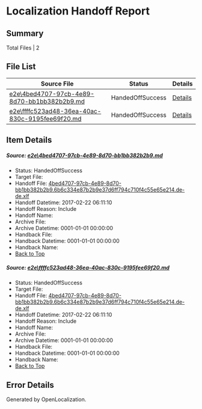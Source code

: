 # <a name='report-top'></a> Localization Handoff Report

## Summary
 Total Files | 2

## File List
 Source File | Status | Details 
 ----------- | ------ | ------- 
 [e2e\4bed4707-97cb-4e89-8d70-bb1bb382b2b9.md](https://github.com/OpenLocalizationTestOrg/ol-test4/blob/780f7a01c27787e196757aee25ea10ff0919fc61/e2e/4bed4707-97cb-4e89-8d70-bb1bb382b2b9.md) | HandedOffSuccess | [Details](#f4494c4a86241bb98c66a82d0c5454a44e2be0411)
 [e2e\ffffc523ad48-36ea-40ac-830c-9195fee69f20.md](https://github.com/OpenLocalizationTestOrg/ol-test4/blob/780f7a01c27787e196757aee25ea10ff0919fc61/e2e/ffffc523ad48-36ea-40ac-830c-9195fee69f20.md) | HandedOffSuccess | [Details](#f4494c4a86241bb98c66a82d0c5454a44e2be0412)

## Item Details
##### <a name='f4494c4a86241bb98c66a82d0c5454a44e2be0411'></a> Source: [e2e\4bed4707-97cb-4e89-8d70-bb1bb382b2b9.md](https://github.com/OpenLocalizationTestOrg/ol-test4/blob/780f7a01c27787e196757aee25ea10ff0919fc61/e2e/4bed4707-97cb-4e89-8d70-bb1bb382b2b9.md)
* Status: HandedOffSuccess
* Target File: 
* Handoff File: [4bed4707-97cb-4e89-8d70-bb1bb382b2b9.6b6c334e87b2b9e37d6ff794c710f4c55e65e214.de-de.xlf](https://github.com/OpenLocalizationTestOrg/ol-test4-handoff/blob/c1a27387b849cfbec6cc07031413b9440ef49cd0/ol-handoff/OpenLocalizationTestOrg/ol-test4-dede/xinjiang/ht/4bed4707-97cb-4e89-8d70-bb1bb382b2b9.6b6c334e87b2b9e37d6ff794c710f4c55e65e214.de-de.xlf)
* Handoff Datetime: 2017-02-22 06:11:10
* Handoff Reason: Include
* Handoff Name: 
* Archive File: 
* Archive Datetime: 0001-01-01 00:00:00
* Handback File: 
* Handback Datetime: 0001-01-01 00:00:00
* Handback Name: 
* [Back to Top](#report-top)

##### <a name='f4494c4a86241bb98c66a82d0c5454a44e2be0412'></a> Source: [e2e\ffffc523ad48-36ea-40ac-830c-9195fee69f20.md](https://github.com/OpenLocalizationTestOrg/ol-test4/blob/780f7a01c27787e196757aee25ea10ff0919fc61/e2e/ffffc523ad48-36ea-40ac-830c-9195fee69f20.md)
* Status: HandedOffSuccess
* Target File: 
* Handoff File: [4bed4707-97cb-4e89-8d70-bb1bb382b2b9.6b6c334e87b2b9e37d6ff794c710f4c55e65e214.de-de.xlf](https://github.com/OpenLocalizationTestOrg/ol-test4-handoff/blob/c1a27387b849cfbec6cc07031413b9440ef49cd0/ol-handoff/OpenLocalizationTestOrg/ol-test4-dede/xinjiang/ht/4bed4707-97cb-4e89-8d70-bb1bb382b2b9.6b6c334e87b2b9e37d6ff794c710f4c55e65e214.de-de.xlf)
* Handoff Datetime: 2017-02-22 06:11:10
* Handoff Reason: Include
* Handoff Name: 
* Archive File: 
* Archive Datetime: 0001-01-01 00:00:00
* Handback File: 
* Handback Datetime: 0001-01-01 00:00:00
* Handback Name: 
* [Back to Top](#report-top)


## Error Details

Generated by OpenLocalization.
